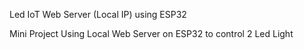 Led IoT Web Server (Local IP) using ESP32

Mini Project Using Local Web Server on ESP32 to control 2 Led Light 
